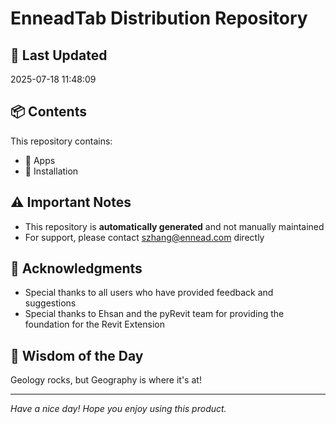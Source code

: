 # EnneadTab Distribution Repository

## 📅 Last Updated
2025-07-18 11:48:09



## 📦 Contents
This repository contains:
- 📂 Apps
- 📂 Installation

## ⚠️ Important Notes
- This repository is **automatically generated** and not manually maintained
- For support, please contact szhang@ennead.com directly

## 🙏 Acknowledgments
- Special thanks to all users who have provided feedback and suggestions
- Special thanks to Ehsan and the pyRevit team for providing the foundation for the Revit Extension

## 💭 Wisdom of the Day
Geology rocks, but Geography is where it's at!

---
*Have a nice day! Hope you enjoy using this product.*

